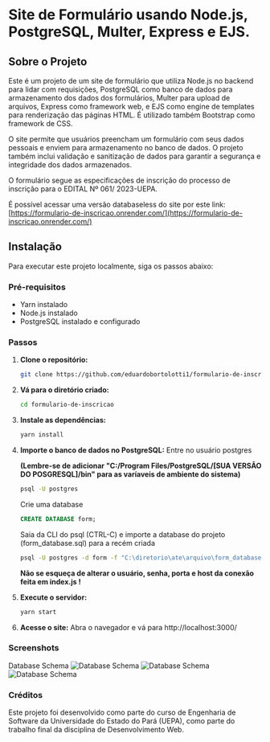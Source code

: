 # Site de Formulário usando Node.js, PostgreSQL, Multer, Express e EJS.

## Sobre o Projeto

Este é um projeto de um site de formulário que utiliza Node.js no backend para lidar com requisições, PostgreSQL como banco de dados para armazenamento dos dados dos formulários, Multer para upload de arquivos, Express como framework web, e EJS como engine de templates para renderização das páginas HTML. É utilizado também Bootstrap como framework de CSS.

O site permite que usuários preencham um formulário com seus dados pessoais e enviem para armazenamento no banco de dados. O projeto também inclui validação e sanitização de dados para garantir a segurança e integridade dos dados armazenados.

O formulário segue as especificações de inscrição do processo de inscrição para o EDITAL Nº 061/ 2023-UEPA.

É possível acessar uma versão databaseless do site por este link: [https://formulario-de-inscricao.onrender.com/](https://formulario-de-inscricao.onrender.com/)  

## Instalação

Para executar este projeto localmente, siga os passos abaixo:

### Pré-requisitos

- Yarn instalado
- Node.js instalado
- PostgreSQL instalado e configurado

### Passos

1. **Clone o repositório:**

   ```bash
   git clone https://github.com/eduardobortolotti1/formulario-de-inscricao
    ```
2. **Vá para o diretório criado:**
    ```bash
   cd formulario-de-inscricao
    ```
3. **Instale as dependências:**
    ```bash
    yarn install
    ```
4. **Importe o banco de dados no PostgreSQL:**
    Entre no usuário postgres
    
    **(Lembre-se de adicionar "C:/Program Files/PostgreSQL/[SUA VERSÃO DO POSGRESQL]/bin" para as varíaveis de ambiente do sistema)**
    ```bash
    psql -U postgres
    ```
    Crie uma database
    ```sql
    CREATE DATABASE form;
    ```
    Saia da CLI do psql (CTRL-C) e importe a database do projeto (form_database.sql) para a recém criada  
    ```bash
    psql -U postgres -d form -f "C:\diretorio\ate\arquivo\form_database.sql"  
    ```
    **Não se esqueça de alterar o usuário, senha, porta e host da conexão feita em index.js !**

5. **Execute o servidor:**
    ```bash
    yarn start
    ```
6. **Acesse o site:**
    Abra o navegador e vá para http://localhost:3000/

### Screenshots
Database Schema
![Database Schema](https://i.ibb.co/TtxQQmh/image.png "Database Schema")
![Database Schema](https://i.ibb.co/D9ZvXq4/Fire-Shot-Capture-002-Formul-rio-UEPA-localhost.png)
![Database Schema](https://i.ibb.co/PcmJW6w/Fire-Shot-Capture-001-Formul-rio-UEPA-localhost.png)


### Créditos

Este projeto foi desenvolvido como parte do curso de Engenharia de Software da Universidade do Estado do Pará (UEPA), como parte do trabalho final da disciplina de Desenvolvimento Web.

